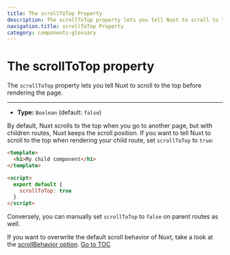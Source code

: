 ```yaml
---
title: The scrollToTop Property
description: The scrollToTop property lets you tell Nuxt to scroll to the top before rendering the page.
navigation.title: scrollToTop Property
category: components-glossary
---
```

# The scrollToTop property

The `scrollToTop` property lets you tell Nuxt to scroll to the top before rendering the page.

---

- **Type:** `Boolean` (default: `false`)

By default, Nuxt scrolls to the top when you go to another page, but with children routes, Nuxt keeps the scroll position. If you want to tell Nuxt to scroll to the top when rendering your child route, set `scrollToTop` to `true`:

```html
<template>
  <h1>My child component</h1>
</template>

<script>
  export default {
    scrollToTop: true
  }
</script>
```

Conversely, you can manually set `scrollToTop` to `false` on parent routes as well.

If you want to overwrite the default scroll behavior of Nuxt, take a look at the [scrollBehavior option](./configuration-glossary/configuration-router#scrollbehavior).
<span style='float: footnote;'><a href="../index.html#toc">Go to TOC</a></span>
